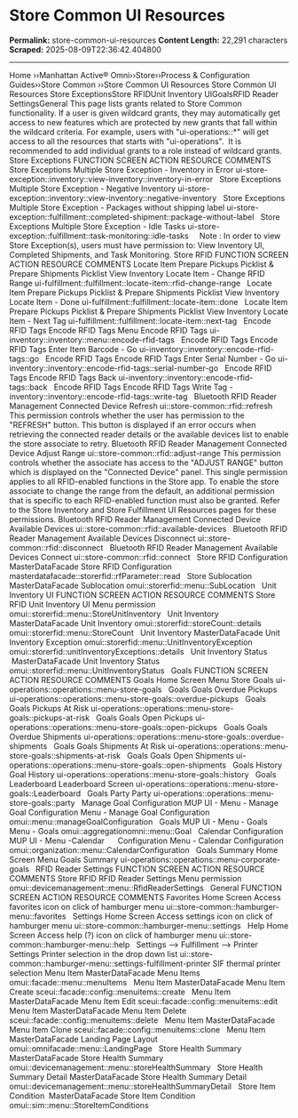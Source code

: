 # Store Common UI Resources

**Permalink:** store-common-ui-resources
**Content Length:** 22,291 characters
**Scraped:** 2025-08-09T22:36:42.404800

---

Home &rsaquo;&rsaquo;Manhattan Active® Omni&rsaquo;&rsaquo;Store&rsaquo;&rsaquo;Process & Configuration Guides&rsaquo;&rsaquo;Store Common ››Store Common UI Resources Store Common UI Resources Store ExceptionsStore RFIDUnit Inventory UIGoalsRFID Reader SettingsGeneral This page lists grants related to Store Common functionality. If a user is given&nbsp;wildcard grants, they may automatically get access to new features which are protected by new grants that fall within the wildcard criteria. For example, users with "ui-operations::*" will get access to all the resources that starts with "ui-operations".&nbsp; It is recommended to add individual grants to a role instead of wildcard grants. Store Exceptions FUNCTION SCREEN ACTION RESOURCE COMMENTS Store Exceptions Multiple Store Exception - Inventory in Error ui-store-exception::inventory::view-inventory::inventory-in-error &nbsp; Store Exceptions Multiple Store Exception - Negative Inventory ui-store-exception::inventory::view-inventory::negative-inventory &nbsp; Store Exceptions Multiple Store Exception - Packages without shipping label ui-store-exception::fulfillment::completed-shipment::package-without-label &nbsp; Store Exceptions Multiple Store Exception - Idle Tasks ui-store-exception::fulfillment::task-monitoring::idle-tasks &nbsp; &nbsp; Note&nbsp;:&nbsp;In order to view Store Exception(s), users must have permission to: View Inventory UI, Completed Shipments, and Task Monitoring. Store RFID FUNCTION SCREEN ACTION RESOURCE COMMENTS Locate Item Prepare Pickups Picklist & Prepare Shipments Picklist View Inventory Locate Item - Change RFID Range ui-fulfillment::fulfillment::locate-item::rfid-change-range &nbsp; Locate Item Prepare Pickups Picklist & Prepare Shipments Picklist View Inventory Locate Item - Done ui-fulfillment::fulfillment::locate-item::done &nbsp; Locate Item Prepare Pickups Picklist & Prepare Shipments Picklist View Inventory Locate Item - Next Tag ui-fulfillment::fulfillment::locate-item::next-tag &nbsp; Encode RFID Tags Encode RFID Tags Menu Encode RFID Tags ui-inventory::inventory::menu::encode-rfid-tags &nbsp; Encode RFID Tags Encode RFID Tags Enter Item Barcode - Go ui-inventory::inventory::encode-rfid-tags::go &nbsp; Encode RFID Tags Encode RFID Tags Enter Serial Number - Go ui-inventory::inventory::encode-rfid-tags::serial-number-go &nbsp; Encode RFID Tags Encode RFID Tags Back ui-inventory::inventory::encode-rfid-tags::back &nbsp; Encode RFID Tags Encode RFID Tags Write Tag -inventory::inventory::encode-rfid-tags::write-tag &nbsp; Bluetooth RFID Reader Management Connected Device Refresh ui::store-common::rfid::refresh This permission controls whether the user has permission to the "REFRESH"&nbsp;button. This&nbsp;button is displayed if an error occurs when retrieving the connected reader details or the available devices list to enable the store associate to retry. Bluetooth RFID Reader Management Connected Device Adjust Range ui::store-common::rfid::adjust-range This permission controls whether the associate has access to the&nbsp;"ADJUST RANGE" button which is displayed on the "Connected Device" panel. This single permission applies to all RFID-enabled functions in the Store app. To enable the store associate to change the range from the default, an additional permission that is specific to each RFID-enabled function must also be granted. Refer to the Store Inventory&nbsp;and Store Fulfillment UI Resources pages for these permissions. Bluetooth RFID Reader Management Connected Device Available Devices ui::store-common::rfid::available-devices &nbsp; Bluetooth RFID Reader Management Available Devices Disconnect ui::store-common::rfid::disconnect &nbsp; Bluetooth RFID Reader Management Available Devices Connect ui::store-common::rfid::connect &nbsp; Store RFID Configuration MasterDataFacade Store RFID Configuration masterdatafacade::storerfid::rfParameter::read &nbsp; Store Sublocation MasterDataFacade Sublocation omui::storerfid::menu::SubLocation &nbsp; Unit Inventory UI FUNCTION SCREEN ACTION RESOURCE COMMENTS Store RFID Unit Inventory UI Menu permission omui::storerfid::menu::StoreUnitInventory &nbsp; Unit Inventory MasterDataFacade Unit Inventory omui::storerfid::storeCount::details omui::storerfid::menu::StoreCount &nbsp; Unit Inventory MasterDataFacade Unit Inventory Exception omui::storerfid::menu::UnitInventoryException omui::storerfid::unitInventoryExceptions::details &nbsp; Unit Inventory Status &nbsp;MasterDataFacade Unit Inventory Status omui::storerfid::menu::UnitInventoryStatus &nbsp; Goals FUNCTION SCREEN ACTION RESOURCE COMMENTS Goals Home Screen Menu Store Goals ui-operations::operations::menu-store-goals &nbsp; Goals Goals Overdue Pickups ui-operations::operations::menu-store-goals::overdue-pickups &nbsp; Goals Goals Pickups At Risk ui-operations::operations::menu-store-goals::pickups-at-risk &nbsp; Goals Goals Open Pickups ui-operations::operations::menu-store-goals::open-pickups &nbsp; Goals Goals Overdue Shipments ui-operations::operations::menu-store-goals::overdue-shipments &nbsp; Goals Goals Shipments At Risk ui-operations::operations::menu-store-goals::shipments-at-risk &nbsp; Goals Goals Open Shipments ui-operations::operations::menu-store-goals::open-shipments &nbsp; Goals History Goal History ui-operations::operations::menu-store-goals::history &nbsp; Goals Leaderboard Leaderboard Screen ui-operations::operations::menu-store-goals::Leaderboard &nbsp; Goals Party Party ui-operations::operations::menu-store-goals::party &nbsp; Manage Goal Configuration MUP UI - Menu -&nbsp;Manage Goal Configuration Menu -&nbsp;Manage Goal Configuration omui::menu::manageGoalConfiguration &nbsp; Goals MUP UI - Menu - Goals Menu - Goals omui::aggregationomni::menu::Goal &nbsp; Calendar Configuration MUP UI - Menu -Calendar&nbsp; &nbsp; &nbsp; Configuration Menu -&nbsp;Calendar Configuration omui::organization::menu::CalendarConfiguration &nbsp; Goals Summary Home Screen Menu Goals Summary ui-operations::operations::menu-corporate-goals &nbsp; RFID Reader Settings FUNCTION SCREEN ACTION RESOURCE COMMENTS Store RFID RFID Reader Settings Menu permission omui::devicemanagement::menu::RfidReaderSettings &nbsp; General FUNCTION SCREEN ACTION RESOURCE COMMENTS Favorites Home Screen Access favorites icon on click of hamburger menu ui::store-common::hamburger-menu::favorites &nbsp; Settings Home Screen Access settings icon on click of hamburger menu ui::store-common::hamburger-menu::settings &nbsp; Help Home Screen Access help (?) icon on click of hamburger menu ui::store-common::hamburger-menu::help &nbsp; Settings --&gt; Fulfillment --&gt; Printer Settings Printer selection in the drop down list ui::store-common::hamburger-menu::settings-fulfillment-printer SIF thermal printer selection Menu Item MasterDataFacade Menu Items omui::facade::menu::menuItems &nbsp; Menu Item MasterDataFacade Menu Item Create sceui::facade::config::menuitems::create &nbsp; Menu Item MasterDataFacade Menu Item Edit sceui::facade::config::menuitems::edit &nbsp; Menu Item MasterDataFacade Menu Item Delete sceui::facade::config::menuitems::delete &nbsp; Menu Item MasterDataFacade Menu Item Clone sceui::facade::config::menuitems::clone &nbsp; Menu Item MasterDataFacade Landing Page Layout&nbsp; omui::omnifacade::menu::LandingPage &nbsp; Store Health Summary MasterDataFacade Store Health Summary omui::devicemanagement::menu::storeHealthSummary &nbsp; Store Health Summary Detail MasterDataFacade Store Health Summary Detail omui::devicemanagement::menu::storeHealthSummaryDetail &nbsp; Store Item Condition&nbsp; MasterDataFacade Store Item Condition&nbsp; omui::sim::menu::StoreItemConditions &nbsp; &nbsp; &nbsp;